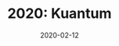 ---
layout: inner
position: right
title: '2020: Kuantum'
date: 2020-02-12
categories: posts
tags: UnrealEngine Wwise Blueprints
team_size: 5
roles: Audio
contribution_url: 'nAn'
contribution:
 - Music composition
 - Full Audio Implementation (Wwise)
 - SFX Edition
 - Audio Blueprints

featured_image: '/img/posts/Kuantum_Final.gif'
featured_video: 'https://www.youtube.com/embed/QfAvZbKE2YE'
project_link: 'https://micosmacos.itch.io/kuantum'
button_icon: 'flask'
button_text: 'Visit Project'
lead_text: 'Kuantum is a game developed during the weeklong Unreal MegaJam. It was our first time ever doing a game in Unreal. This platformer puzzle game will have you endlessly jumping back and forth in time to reach your past self and avoid the apocalypse.'
---